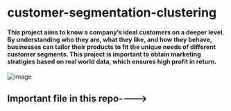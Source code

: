 # customer-segmentation-clustering

#### This project aims to know a company’s ideal customers on a deeper level. By understanding who they are, what they like, and how they behave, businesses can tailor their products to fit the unique needs of different customer segments. This project is important to obtain marketing stratigies based on real world data, which ensures high profit in return.

![image]([https://github.com/user-attachments/assets/1d1881fa-0a78-46fc-ade9-2c1a6071c24d](https://www.xsights.co.uk/wp-content/uploads/2024/05/musteri-segmentasyonu.png))

## Important file in this repo---->


